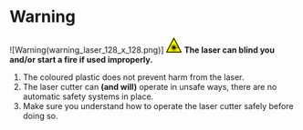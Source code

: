 # Warning
![Warning(warning_laser_128_x_128.png)]
![Warning](warning_laser_28_x_28.png) **The laser can blind you and/or start a fire if used improperly.**

1. The coloured plastic does not prevent harm from the laser.
1. The laser cutter can **(and will)** operate in unsafe ways, there are no automatic safety systems in place.
1. Make sure you understand how to operate the laser cutter safely before doing so.
